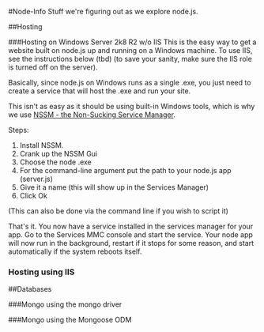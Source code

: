 #Node-Info
Stuff we're figuring out as we explore node.js.

##Hosting

###Hosting on Windows Server 2k8 R2 w/o IIS
This is the easy way to get a website built on node.js up and running on a Windows machine.  To use IIS, see the instructions below (tbd) (to save your sanity, make sure the IIS role is turned off on the server).

Basically, since node.js on Windows runs as a single .exe, you just need to create a service that will host the .exe and run your site.

This isn't as easy as it should be using built-in Windows tools, which is why we use [NSSM - the Non-Sucking Service Manager](http://nssm.cc/).

Steps:

1. Install NSSM.
2. Crank up the NSSM Gui
3. Choose the node .exe
4. For the command-line argument put the path to your node.js app (server.js)
5. Give it a name (this will show up in the Services Manager)
6. Click Ok

(This can also be done via the command line if you wish to script it)

That's it.  You now have a service installed  in the services manager for your app.  Go to the Services MMC console and start the service.  Your node app will now run in the background, restart if it stops for some reason, and start automatically if the system reboots itself.

### Hosting using IIS



##Databases

###Mongo using the mongo driver

###Mongo using the Mongoose ODM 